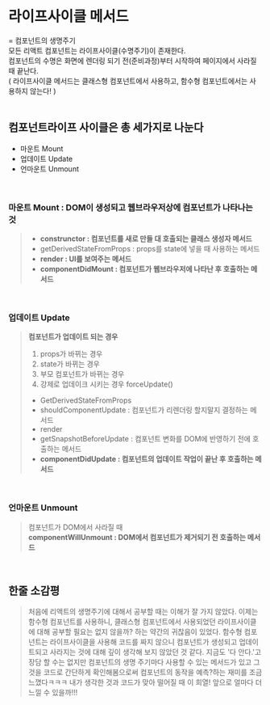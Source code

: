# 라이프사이클 메서드<br>
= 컴포넌트의 생명주기 <br>
모든 리액트 컴포넌트는 라이프사이클(수명주기)이 존재한다.<br>
컴포넌트의 수명은 화면에 렌더링 되기 전(준비과정)부터 시작하여 페이지에서 사라질 때 끝난다.<br>
    ( 라이프사이클 메서드는 클래스형 컴포넌트에서 사용하고, 함수형 컴포넌트에서는 사용하지 않는다! )<br>
<br>

## 컴포넌트라이프 사이클은 총 세가지로 나눈다<br>
- 마운트 Mount 
- 업데이트 Update
- 언마운트 Unmount
<br>

### 마운트 Mount : DOM이 생성되고 웹브라우저상에 컴포넌트가 나타나는 것<br>
> - **construnctor : 컴포넌트를 새로 만들 대 호출되는 클래스 생성자 메서드<br>**
> - getDerivedStateFromProps : props를 state에 넣을 때 사용하는 메서드<br>
> - **render : UI를 보여주는 메서드<br>**
> - **componentDidMount : 컴포넌트가 웹브라우저에 나타난 후 호출하는 메서드<br>**
<br>

### 업데이트 Update <br>
> **컴포넌트가 업데이트 되는 경우<br>**
> 1. props가 바뀌는 경우<br>
> 2. state가 바뀌는 경우<br>
> 3. 부모 컴포넌트가 바뀌는 경우<br>
> 4. 강제로 업데이크 시키는 경우 forceUpdate() <br>
> - GetDerivedStateFromProps<br>
> - shouldComponentUpdate : 컴포넌트가 리렌더링 할지말지 결정하는 메서드<br>
> - render<br>
> - getSnapshotBeforeUpdate : 컴포넌트 변화를 DOM에 반영하기 전에 호출하는 메서드<br>
> - **componentDidUpdate : 컴포넌트의 업데이트 작업이 끝난 후 호출하는 메서드**
<br>

### 언마운트 Unmount
> 컴포넌트가 DOM에서 사라질 때<br>
> **componentWillUnmount : DOM에서 컴포넌트가 제거되기 전 호출하는 메서드**
<br>


## 한줄 소감평
> 처음에 리액트의 생명주기에 대해서 공부할 때는 이해가 잘 가지 않았다. 이제는 함수형 컴포넌트를 사용하니, 클래스형 컴포넌트에서 사용되었던 라이프사이클에 대해 공부할 필요는 없지 않을까? 하는 약간의 귀찮음이 있었다. 함수형 컴포넌트는 라이프사이클을 사용해 코드를 짜지 않으니 컴포넌트가 생성되고 업데이트되고 사라지는 것에 대해 깊이 생각해 보지 않았던 것 같다. 지금도 '다 안다.'고 장담 할 수는 없지만 컴포넌트의 생명 주기마다 사용할 수 있는 메서드가 있고 그것을 코드로 간단하게 확인해봄으로써 컴포넌트의 동작을 예측?하는 재미를 조금 느꼈다ㅋㅋㅋ 내가 생각한 것과 코드가 맞아 떨어질 때 이 희열! 앞으로 얼마다 더 느낄 수 있을까!!! 